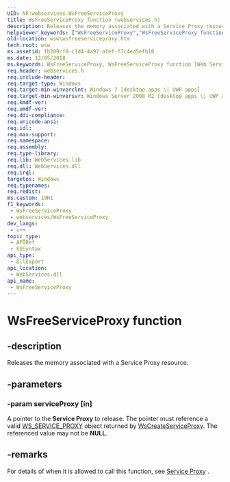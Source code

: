 ```yaml
---
UID: NF:webservices.WsFreeServiceProxy
title: WsFreeServiceProxy function (webservices.h)
description: Releases the memory associated with a Service Proxy resource.
helpviewer_keywords: ["WsFreeServiceProxy","WsFreeServiceProxy function [Web Services for Windows]","webservices/WsFreeServiceProxy","wsw.wsfreeserviceproxy"]
old-location: wsw\wsfreeserviceproxy.htm
tech.root: wsw
ms.assetid: fb200cf8-c1d4-4a97-afef-f7c4ed5efb10
ms.date: 12/05/2018
ms.keywords: WsFreeServiceProxy, WsFreeServiceProxy function [Web Services for Windows], webservices/WsFreeServiceProxy, wsw.wsfreeserviceproxy
req.header: webservices.h
req.include-header: 
req.target-type: Windows
req.target-min-winverclnt: Windows 7 [desktop apps \| UWP apps]
req.target-min-winversvr: Windows Server 2008 R2 [desktop apps \| UWP apps]
req.kmdf-ver: 
req.umdf-ver: 
req.ddi-compliance: 
req.unicode-ansi: 
req.idl: 
req.max-support: 
req.namespace: 
req.assembly: 
req.type-library: 
req.lib: WebServices.lib
req.dll: WebServices.dll
req.irql: 
targetos: Windows
req.typenames: 
req.redist: 
ms.custom: 19H1
f1_keywords:
 - WsFreeServiceProxy
 - webservices/WsFreeServiceProxy
dev_langs:
 - c++
topic_type:
 - APIRef
 - kbSyntax
api_type:
 - DllExport
api_location:
 - WebServices.dll
api_name:
 - WsFreeServiceProxy
---
```


# WsFreeServiceProxy function


## -description

Releases the memory associated with  a Service Proxy resource.

## -parameters

### -param serviceProxy [in]

A pointer to the <b>Service Proxy</b> to release.  The pointer must reference a valid <a href="https://docs.microsoft.com/windows/desktop/wsw/ws-service-proxy">WS_SERVICE_PROXY</a> object
                    returned by <a href="https://docs.microsoft.com/windows/desktop/api/webservices/nf-webservices-wscreateserviceproxy">WsCreateServiceProxy</a>. The referenced value may not be <b>NULL</b>.

## -remarks

For details of when it is allowed to call this function, see <a href="https://docs.microsoft.com/windows/desktop/wsw/service-proxy">Service Proxy</a> .

